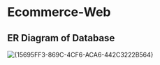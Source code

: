 # Ecommerce-Web

## ER Diagram of Database
![{15695FF3-869C-4CF6-ACA6-442C3222B564}](https://github.com/user-attachments/assets/9d4e2754-826c-465a-8f42-c6e1e4922d5e)
